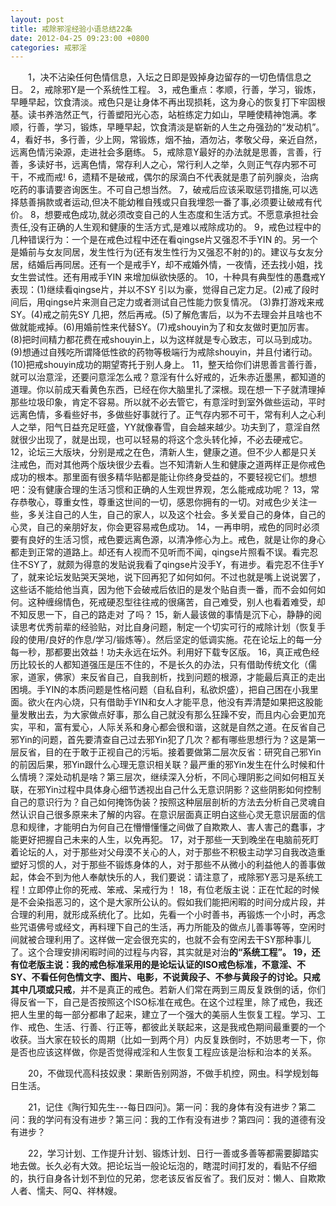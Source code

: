 ```yaml
---
layout: post
title: 戒除邪淫经验小语总结22条
date: 2012-04-25 09:23:00 +0800
categories: 戒邪淫
---
```


　　1，决不沾染任何色情信息，入坛之日即是毁掉身边留存的一切色情信息之日。 2，戒除邪Y是一个系统性工程。 3，戒色重点：孝顺，行善，学习，锻炼，早睡早起，饮食清淡。戒色只是让身体不再出现损耗，这为身心的恢复打下牢固根基。读书养浩然正气，行善塑阳光心态，站桩练定力如山，早睡使精神饱满。孝顺，行善，学习，锻炼，早睡早起，饮食清淡是崭新的人生之舟强劲的“发动机”。 4，看好书，多行善，少上网，常锻炼，烟不抽，酒勿沾，孝敬父母，亲近自然，远离色情污染源，走进社会多磨练。 5，戒除意Y最好的办法就是思善，言善，行善，多读好书，远离色情，常存利人之心，常行利人之举，久则正气存内邪不可干，不戒而戒! 6，遗精不是破戒，偶尔的尿滴白不代表就是患了前列腺炎，治病吃药的事请要咨询医生。不可自己想当然。 7，破戒后应该采取惩罚措施,可以选择慈善捐款或者运动,但决不能幼稚自残或只自我埋怨一番了事,必须要让破戒有代价。 8，想要戒色成功,就必须改变自己的人生态度和生活方式。不愿意承担社会责任,没有正确的人生观和健康的生活方式,是难以戒除成功的。 9，戒色过程中的几种错误行为：一个是在戒色过程中还在看qingse片又强忍不手YIN 的。另一个是婚前与女友同居，发生性行为(还有发生性行为又强忍不射的)的。建议与女友分居，结婚后再同居。还有一个是戒手Y，却不戒婚外情，一夜情，还去找小姐，找女生尝试性。还有用戒手YIN 来增加纵欲快感的。 10，十种具有典型性的愚蠢戒Y表现：(1)继续看qingse片，并以不SY 引以为豪，觉得自己定力足。(2)戒了段时间后，用qingse片来测自己定力或者测试自己性能力恢复情况。 (3)靠打游戏来戒SY。(4)戒之前先SY 几把，然后再戒。(5)了解危害后，以为不去理会并且啥也不做就能戒掉。(6)用婚前性来代替SY。(7)戒shouyin为了和女友做时更加厉害。(8)把时间精力都花费在戒shouyin上，以为这样就是专心致志，可以马到成功。(9)想通过自残吃所谓降低性欲的药物等极端行为戒除shouyin，并且付诸行动。(10)把戒shouyin成功的期望寄托于别人身上。 11，整天给你们讲思善言善行善，就可以治意淫，还要问意淫怎么戒？意淫有什么好戒的，近朱赤近墨黑，都知道的道理。你以前成天看黄色东西，已经在你大脑里扎了深根。现在想一下子就清理掉那些垃圾印象，肯定不容易。所以就不必去管它，有意淫时到室外做些运动，平时远离色情，多看些好书，多做些好事就行了。正气存内邪不可干，常有利人之心利人之举，阳气日益充足旺盛，YY就像春雪，自会越来越少。功夫到了，意淫自然就很少出现了，就是出现，也可以轻易的将这个念头转化掉，不必去硬戒它。 12，论坛三大版块，分别是戒之在色，清新人生，健康之道。但不少人都是只关注戒色，而对其他两个版块很少去看。岂不知清新人生和健康之道两样正是你戒色成功的根本。那里面有很多精华贴都是能让你终身受益的，不要轻视它们。想想吧：没有健康合理的生活习惯和正确的人生观世界观，怎么能戒成功呢？ 13，常存恭敬心，尊重女性，尊重这世间的一切，感恩你拥有的一切。对戒色少关注一些，多关注自己的人生，自己的家人，以及这个社会。多关爱自己的身体，自己的心灵，自己的亲朋好友，你会更容易戒色成功。 14，一再申明，戒色的同时必须要有良好的生活习惯，戒色要远离色源，以清净修心为上。戒色，就是让你的身心都走到正常的道路上。却还有人视而不见听而不闻，qingse片照看不误。看完忍住不SY了，就颇为得意的发贴说我看了qingse片没手Y，有进步。看完忍不住手Y了，就来论坛发贴哭天哭地，说下回再犯了如何如何。不过也就是嘴上说说罢了，这些话不能给他当真，因为他下会破戒后依旧的是发个贴自责一番，而不会如何如何。这种缠绵情色，死戒硬忍型往往戒的很痛苦，自己难受，别人也看着难受，却不知反思一下，自己的路走对 了吗？ 15，新人最该做的事情是沉下心，静静的阅读思考优秀前辈的经验贴，对比自身问题，制定一个切实可行的戒除计划（恢复手段的使用/良好的作息/学习/锻炼等）。然后坚定的低调实施。花在论坛上的每一分每一秒，那都要出效益！功夫永远在坛外。利用好下载专区版。 16，真正戒色经历比较长的人都知道强压是压不住的，不是长久的办法，只有借助传统文化（儒家，道家，佛家）来反省自己，自我剖析，找到问题的根源，才能最后真正的走出困境。手YIN的本质问题是性格问题（自私自利，私欲炽盛），把自己困在小我里面。欲火在内心烧，只有借助手YIN和女人才能平息，他没有弄清楚如果把这股能量发散出去，为大家做点好事，那么自己就没有那么狂躁不安，而且内心会更加充实，平和，富有爱心，人际关系和身心都会很和谐，这就是自然之道。在反省自己邪Yin的问题，首先要清查自己过去邪Yin犯了几次？都有哪些思想行为？这是第一层反省，目的在于敢于正视自己的污垢。接着要做第二层次反省：研究自己邪Yin的前因后果，邪Yin跟什么心理无意识相关联？最严重的邪Yin发生在什么时候和什么情境？深处动机是啥？第三层次，继续深入分析，不同心理阴影之间如何相互关联，在邪Yin过程中具体身心细节透视出自己什么无意识阴影？这些阴影如何控制自己的意识行为？自己如何掩饰伪装？按照这种层层剖析的方法去分析自己灵魂自然认识自己很多原来未了解的内容。在意识层面真正明白这些心灵无意识层面的信息和规律，才能明白为何自己在懵懵懂懂之间做了自欺欺人、害人害己的蠢事，才能更好把握自己未来的人生，以免再犯。 17，对于那些一天到晚坐在电脑前死盯着论坛的人，对于那些对父母漠不关心的人，对于那些不积极主动学习自我改造重塑好习惯的人，对于那些不锻炼身体的人，对于那些不从微小的利益他人的善事做起，体会不到为他人奉献快乐的人，我们要说：请注意了，戒除邪Y恶习是系统工程！立即停止你的死戒、笨戒、呆戒行为！ 18，有位老版主说：正在忙起的时候是不会染指恶习的，这个是大家所公认的。假如我们能把闲暇的时间分成片段，并合理的利用，就形成系统化了。比如，先看一个小时善书，再锻炼一个小时，再念些咒语佛号或经文，再料理下自己的生活，再力所能及的做点儿善事等等，空闲时间就被合理利用了。这样做一定会很充实的，也就不会有空闲去干SY那种事儿了。这个合理安排闲暇时间的过程与内容，其实就是对治**的“系统工程”。 19，还有位老版主说：我的戒色标准采用的是论坛认证的ISO戒色标准，不意淫、不SY、不看任何色情文字、图片、电影，不说黄段子、不参与黄段子的讨论。只戒其中几项或只戒**，并不是真正的戒色。若新人们常在两到三周反复跌倒的话，你们得反省一下，自己是否按照这个ISO标准在戒色。在这个过程里，除了戒色，我还把人生里的每一部分都串了起来，建立了一个强大的美丽人生恢复工程。学习、工作、戒色、生活、行善、行正等，都彼此关联起来，这是我戒色期间最重要的一个收获。当大家在较长的周期（比如一到两个月）内反复跌倒时，不妨思考一下，你是否也应该这样做，你是否觉得戒淫和人生恢复工程应该是治标和治本的关系。
　　20，不做现代高科技奴隶：果断告别网游，不做手机控，网虫。科学规划每日生活。
　　21，记住《陶行知先生---每日四问》。第一问：我的身体有没有进步？第二问：我的学问有没有进步？第三问：我的工作有没有进步？第四问：我的道德有没有进步？
　　22，学习计划、工作提升计划、锻炼计划、日行一善或多善等都需要脚踏实地去做。长久必有大效。把论坛当一般论坛泡的，瞎混时间打发的，看贴不仔细的，执行自身各计划不到位的兄弟，您老该反省反省了。我们反对：懒人、自欺欺人者、懦夫、阿Q、祥林嫂。